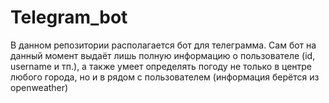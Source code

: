 # Telegram_bot

В данном репозитории располагается бот для телеграмма. Сам бот на данный момент выдаёт лишь полную информацию о пользователе (id, username и тп.), а также умеет определять погоду не только в центре любого города, но и в рядом с пользователем (информация берётся из openweather)
